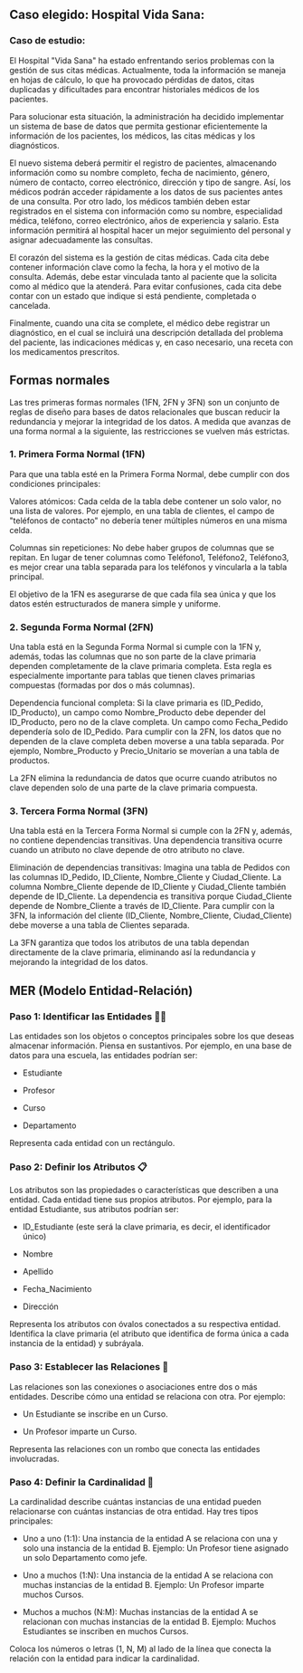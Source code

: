 ## Caso elegido: Hospital Vida Sana:

### Caso de estudio:

El Hospital "Vida Sana" ha estado enfrentando serios problemas con la gestión de sus citas médicas.
Actualmente, toda la información se maneja en hojas de cálculo, lo que ha provocado pérdidas de datos,
citas duplicadas y dificultades para encontrar historiales médicos de los pacientes.

Para solucionar esta situación, la administración ha decidido implementar un sistema de base de datos que
permita gestionar eficientemente la información de los pacientes, los médicos, las citas médicas y los
diagnósticos.

El nuevo sistema deberá permitir el registro de pacientes, almacenando información como su nombre
completo, fecha de nacimiento, género, número de contacto, correo electrónico, dirección y tipo de sangre.
Así, los médicos podrán acceder rápidamente a los datos de sus pacientes antes de una consulta.
Por otro lado, los médicos también deben estar registrados en el sistema con información como su nombre,
especialidad médica, teléfono, correo electrónico, años de experiencia y salario. Esta información permitirá
al hospital hacer un mejor seguimiento del personal y asignar adecuadamente las consultas.

El corazón del sistema es la gestión de citas médicas. Cada cita debe contener información clave como la
fecha, la hora y el motivo de la consulta. Además, debe estar vinculada tanto al paciente que la solicita como
al médico que la atenderá. Para evitar confusiones, cada cita debe contar con un estado que indique si está
pendiente, completada o cancelada.

Finalmente, cuando una cita se complete, el médico debe registrar un diagnóstico, en el cual se incluirá una
descripción detallada del problema del paciente, las indicaciones médicas y, en caso necesario, una receta
con los medicamentos prescritos.

## Formas normales

Las tres primeras formas normales (1FN, 2FN y 3FN) son un conjunto de reglas de diseño para bases de datos relacionales que buscan reducir la redundancia y mejorar la integridad de los datos. A medida que avanzas de una forma normal a la siguiente, las restricciones se vuelven más estrictas.

### 1. Primera Forma Normal (1FN)
Para que una tabla esté en la Primera Forma Normal, debe cumplir con dos condiciones principales:

Valores atómicos: Cada celda de la tabla debe contener un solo valor, no una lista de valores. Por ejemplo, en una tabla de clientes, el campo de "teléfonos de contacto" no debería tener múltiples números en una misma celda.

Columnas sin repeticiones: No debe haber grupos de columnas que se repitan. En lugar de tener columnas como Teléfono1, Teléfono2, Teléfono3, es mejor crear una tabla separada para los teléfonos y vincularla a la tabla principal.

El objetivo de la 1FN es asegurarse de que cada fila sea única y que los datos estén estructurados de manera simple y uniforme.

### 2. Segunda Forma Normal (2FN)
Una tabla está en la Segunda Forma Normal si cumple con la 1FN y, además, todas las columnas que no son parte de la clave primaria dependen completamente de la clave primaria completa. Esta regla es especialmente importante para tablas que tienen claves primarias compuestas (formadas por dos o más columnas).

Dependencia funcional completa: Si la clave primaria es (ID_Pedido, ID_Producto), un campo como Nombre_Producto debe depender del ID_Producto, pero no de la clave completa. Un campo como Fecha_Pedido dependería solo de ID_Pedido. Para cumplir con la 2FN, los datos que no dependen de la clave completa deben moverse a una tabla separada. Por ejemplo, Nombre_Producto y Precio_Unitario se moverían a una tabla de productos.

La 2FN elimina la redundancia de datos que ocurre cuando atributos no clave dependen solo de una parte de la clave primaria compuesta.

### 3. Tercera Forma Normal (3FN)
Una tabla está en la Tercera Forma Normal si cumple con la 2FN y, además, no contiene dependencias transitivas. Una dependencia transitiva ocurre cuando un atributo no clave depende de otro atributo no clave.

Eliminación de dependencias transitivas: Imagina una tabla de Pedidos con las columnas ID_Pedido, ID_Cliente, Nombre_Cliente y Ciudad_Cliente. La columna Nombre_Cliente depende de ID_Cliente y Ciudad_Cliente también depende de ID_Cliente. La dependencia es transitiva porque Ciudad_Cliente depende de Nombre_Cliente a través de ID_Cliente. Para cumplir con la 3FN, la información del cliente (ID_Cliente, Nombre_Cliente, Ciudad_Cliente) debe moverse a una tabla de Clientes separada.

La 3FN garantiza que todos los atributos de una tabla dependan directamente de la clave primaria, eliminando así la redundancia y mejorando la integridad de los datos.

## MER (Modelo Entidad-Relación)

### Paso 1: Identificar las Entidades 🧍‍♂️
Las entidades son los objetos o conceptos principales sobre los que deseas almacenar información. Piensa en sustantivos. Por ejemplo, en una base de datos para una escuela, las entidades podrían ser:

- Estudiante

- Profesor

- Curso

- Departamento

Representa cada entidad con un rectángulo.

### Paso 2: Definir los Atributos 📋
Los atributos son las propiedades o características que describen a una entidad. Cada entidad tiene sus propios atributos. Por ejemplo, para la entidad Estudiante, sus atributos podrían ser:

- ID_Estudiante (este será la clave primaria, es decir, el identificador único)

- Nombre

- Apellido

- Fecha_Nacimiento

- Dirección

Representa los atributos con óvalos conectados a su respectiva entidad. Identifica la clave primaria (el atributo que identifica de forma única a cada instancia de la entidad) y subráyala.

### Paso 3: Establecer las Relaciones 🤝
Las relaciones son las conexiones o asociaciones entre dos o más entidades. Describe cómo una entidad se relaciona con otra. Por ejemplo:

- Un Estudiante se inscribe en un Curso.

- Un Profesor imparte un Curso.

Representa las relaciones con un rombo que conecta las entidades involucradas.

### Paso 4: Definir la Cardinalidad 🔢
La cardinalidad describe cuántas instancias de una entidad pueden relacionarse con cuántas instancias de otra entidad. Hay tres tipos principales:

- Uno a uno (1:1): Una instancia de la entidad A se relaciona con una y solo una instancia de la entidad B. Ejemplo: Un Profesor tiene asignado un solo Departamento como jefe.

- Uno a muchos (1:N): Una instancia de la entidad A se relaciona con muchas instancias de la entidad B. Ejemplo: Un Profesor imparte muchos Cursos.

- Muchos a muchos (N:M): Muchas instancias de la entidad A se relacionan con muchas instancias de la entidad B. Ejemplo: Muchos Estudiantes se inscriben en muchos Cursos.

Coloca los números o letras (1, N, M) al lado de la línea que conecta la relación con la entidad para indicar la cardinalidad.



